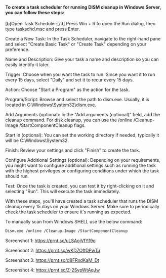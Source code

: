 #### To create a task scheduler for running DISM cleanup in Windows Server, you can follow these steps:

[b]Open Task Scheduler:[/d] Press Win + R to open the Run dialog, then type taskschd.msc and press Enter.

Create a New Task: In the Task Scheduler, navigate to the right-hand pane and select "Create Basic Task" or "Create Task" depending on your preference.

Name and Description: Give your task a name and description so you can easily identify it later.

Trigger: Choose when you want the task to run. Since you want it to run every 15 days, select "Daily" and set it to recur every 15 days.

Action: Choose "Start a Program" as the action for the task.

Program/Script: Browse and select the path to dism.exe. Usually, it is located in C:\Windows\System32\dism.exe.

Add Arguments (optional): In the "Add arguments (optional)" field, add the cleanup command. For disk cleanup, you can use the /online /Cleanup-Image /StartComponentCleanup flags.

Start in (optional): You can set the working directory if needed, typically it will be C:\Windows\System32\.

Finish: Review your settings and click "Finish" to create the task.

Configure Additional Settings (optional): Depending on your requirements, you might want to configure additional settings such as running the task with the highest privileges or configuring conditions under which the task should run.

Test: Once the task is created, you can test it by right-clicking on it and selecting "Run". This will execute the task immediately.

With these steps, you'll have created a task scheduler that runs the DISM cleanup every 15 days on your Windows Server. Make sure to periodically check the task scheduler to ensure it's running as expected.


To manually scan from Windows SHELL use the below command:
```sh
Dism.exe /online /Cleanup-Image /StartComponentCleanup
```

Screenshot 1: https://prnt.sc/uLSAojVfYf9o

Screenshot 2: https://prnt.sc/wKD7OftDPwTu

Screenshot 3: https://prnt.sc/d8FRxdKaM_Dt

Screenshot 4: https://prnt.sc/Z-2SypWtAqJw
